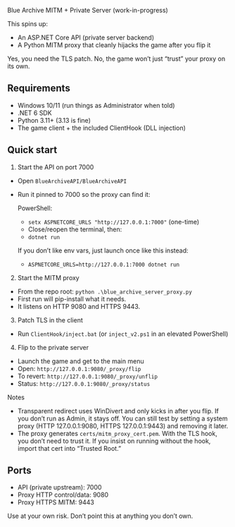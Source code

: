 Blue Archive MITM + Private Server (work-in-progress)

This spins up:
- An ASP.NET Core API (private server backend)
- A Python MITM proxy that cleanly hijacks the game after you flip it

Yes, you need the TLS patch. No, the game won’t just “trust” your proxy on its own.

## Requirements
- Windows 10/11 (run things as Administrator when told)
- .NET 6 SDK
- Python 3.11+ (3.13 is fine)
- The game client + the included ClientHook (DLL injection)

## Quick start
1) Start the API on port 7000
- Open `BlueArchiveAPI/BlueArchiveAPI`
- Run it pinned to 7000 so the proxy can find it:

	PowerShell:
	- `setx ASPNETCORE_URLS "http://127.0.0.1:7000"` (one-time)
	- Close/reopen the terminal, then:
	- `dotnet run`

	If you don’t like env vars, just launch once like this instead:
	- `ASPNETCORE_URLS=http://127.0.0.1:7000 dotnet run`

2) Start the MITM proxy
- From the repo root: `python .\blue_archive_server_proxy.py`
- First run will pip-install what it needs.
- It listens on HTTP 9080 and HTTPS 9443.

3) Patch TLS in the client
- Run `ClientHook/inject.bat` (or `inject_v2.ps1` in an elevated PowerShell)

4) Flip to the private server
- Launch the game and get to the main menu
- Open: `http://127.0.0.1:9080/_proxy/flip`
- To revert: `http://127.0.0.1:9080/_proxy/unflip`
- Status: `http://127.0.0.1:9080/_proxy/status`

Notes
- Transparent redirect uses WinDivert and only kicks in after you flip. If you don’t run as Admin, it stays off. You can still test by setting a system proxy (HTTP 127.0.0.1:9080, HTTPS 127.0.0.1:9443) and removing it later.
- The proxy generates `certs/mitm_proxy_cert.pem`. With the TLS hook, you don’t need to trust it. If you insist on running without the hook, import that cert into “Trusted Root.”

## Ports
- API (private upstream): 7000
- Proxy HTTP control/data: 9080
- Proxy HTTPS MITM: 9443

Use at your own risk. Don’t point this at anything you don’t own.